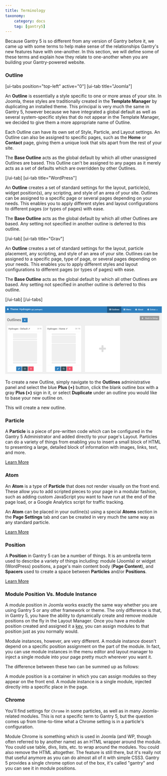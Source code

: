 ```yaml
---
title: Terminology
taxonomy:
    category: docs
    tag: [gantry5]
---
```


Because Gantry 5 is so different from any version of Gantry before it, we came up with some terms to help make sense of the relationships Gantry's new features have with one-another. In this section, we will define some of these terms and explain how they relate to one-another when you are building your Gantry-powered website.

### Outline

[ui-tabs position="top-left" active="0"]
[ui-tab title="Joomla"]

An **Outline** is essentially a style specific to one or more areas of your site. In Joomla, these styles are traditionally created in the **Template Manager** by duplicating an installed theme. This principal is very much the same in Gantry 5, however because we have integrated a global default as well as several system-specific styles that do not appear in the Template Manager, we decided to give them a more appropriate name of Outline.

Each Outline can have its own set of Style, Particle, and Layout settings. An Outline can also be assigned to specific pages, such as the **Home** or **Contact** page, giving them a unique look that sits apart from the rest of your site.

The **Base Outline** acts as the global default by which all other unassigned Outlines are based. This Outline can't be assigned to any pages as it merely acts as a set of defaults which are overridden by other Outlines.

[/ui-tab]
[ui-tab title="WordPress"]

An **Outline** creates a set of standard settings for the layout, particle(s), widget position(s), any scripting, and style of an area of your site. Outlines can be assigned to a specific page or several pages depending on your needs. This enables you to apply different styles and layout configurations to different pages (or types of pages) with ease.

The **Base Outline** acts as the global default by which all other Outlines are based. Any setting not specified in another outline is deferred to this outline.

[/ui-tab]
[ui-tab title="Grav"]

An **Outline** creates a set of standard settings for the layout, particle placement, any scripting, and style of an area of your site. Outlines can be assigned to a specific page, type of page, or several pages depending on your needs. This enables you to apply different styles and layout configurations to different pages (or types of pages) with ease.

The **Base Outline** acts as the global default by which all other Outlines are based. Any setting not specified in another outline is deferred to this outline.

[/ui-tab]
[/ui-tabs]

![Creating a Outline](getting_started_3.png?classes=shadow,border)

To create a new Outline, simply navigate to the **Outlines** administrative panel and select the blue **Plus (+)** button, click the blank outline box with a gray **Plus (+)** sign in it, or select **Duplicate** under an outline you would like to base your new outline on.

This will create a new outline.

### Particle

A **Particle** is a piece of pre-written code which can be configured in the Gantry 5 Administrator and added directly to your page's Layout. Particles can do a variety of things from enabling you to insert a small block of HTML to presenting a large, detailed block of information with images, links, text, and more.

<a href="../particles/particles" class="button"><i class="fa fa-fw fa-graduation-cap"></i> Learn More</a>

### Atom

An **Atom** is a type of **Particle** that does not render visually on the front end. These allow you to add scripted pieces to your page in a modular fashion, such as adding custom JavaScript you want to have run at the end of the page load, or a Google Analytics script for traffic tracking.

An **Atom** can be placed in your outline(s) using a special **Atoms** section in the **Page Settings** tab and can be created in very much the same way as any standard particle.

<a href="../particles/particles#atoms" class="button"><i class="fa fa-fw fa-graduation-cap"></i> Learn More</a>

### Position

A **Position** in Gantry 5 can be a number of things. It is an umbrella term used to describe a variety of things including: module (Joomla) or widget (WordPress) positions, a page's main content body (**Page Content**), and **Spacers** used to create a space between **Particles** and/or **Positions**.

<a href="../particles/particles#positions" class="button"><i class="fa fa-fw fa-graduation-cap"></i> Learn More</a>

### Module Position Vs. Module Instance

A module position in Joomla works exactly the same way whether you are using Gantry 5 or any other framework or theme. The only difference is that, in Gantry 5, you have the ability to dynamically create and remove module positions on the fly in the Layout Manager. Once you have a module position created and assigned it a [key](../../particles/position#settings), you can assign modules to that position just as you normally would.

Module instances, however, are very different. A module instance doesn't depend on a specific position assignment on the part of the module. In fact, you can use module instances in the menu editor and layout manager to inject a single module into your page pretty much wherever you want it.

The difference between these two can be summed up as follows:

A module position is a container in which you can assign modules so they appear on the front end. A module instance is a single module, injected directly into a specific place in the page.

### Chrome

You'll find settings for `Chrome` in some particles, as well as in many Joomla-related modules. This is not a specific term to Gantry 5, but the question comes up from time-to-time what a Chrome setting is in a particle's configuration.

Module Chrome is something which is used in Joomla (and WP, though often referred to by another name) as an HTML wrapper around the module. You could use table, divs, lists, etc. to wrap around the modules. You could also remove the HTML altogether. The feature is still there, but it's really not that useful anymore as you can do almost all of it with simple CSS3. Gantry 5 provides a single chrome option out of the box, it's called "gantry" and you can see it in module positions.
